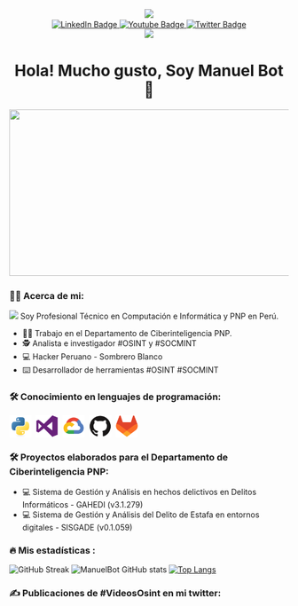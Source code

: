 <div id="header" align="center">
  
  <img src="https://pbs.twimg.com/profile_banners/1431621669207031810/1665969076/1080x360"/>
</div>

<div id="badges"align="center">
  <a href="https://www.linkedin.com/in/manuelbot59/" target="_blank"rel=" noopener noreferrer">
    <img src="https://img.shields.io/badge/LinkedIn-blue?style=for-the-badge&logo=linkedin&logoColor=white" alt="LinkedIn Badge"/>
  </a>
  <a href="https://www.youtube.com/channel/UCTAp48-EdoXnnubGHcXTN9A" target="_blank"rel=" noopener noreferrer">
    <img src="https://img.shields.io/badge/YouTube-red?style=for-the-badge&logo=youtube&logoColor=white" alt="Youtube Badge"/>
  </a>
  <a href="https://twitter.com/ManuelBot59" target="_blank"rel=" noopener noreferrer">
    <img src="https://img.shields.io/badge/Twitter-blue?style=for-the-badge&logo=twitter&logoColor=white" alt="Twitter Badge"/>
  </a>
    <br>
  <img src="https://komarev.com/ghpvc/?username=ManuelBot59&label=PROFILE+VIEWS" width="150px"/>
  
<h1>
  Hola! Mucho gusto, Soy Manuel Bot 👋
 </h1>
  
</div>

 
<div align="center">
  <img src="https://i.ibb.co/S60dsBD/IMG-20190605-075443.png" width="600" height="300"/>
</div>

### :policeman: Acerca de mi:

<img src="https://media.giphy.com/media/WUlplcMpOCEmTGBtBW/giphy.gif" width="30"> Soy Profesional Técnico en Computación e Informática y PNP en Perú.

- :man_technologist: Trabajo en el Departamento de Ciberinteligencia PNP.
- :detective: Analista e investigador #OSINT y #SOCMINT
- :computer: Hacker Peruano - Sombrero Blanco
- :keyboard: Desarrollador de herramientas #OSINT #SOCMINT

### :hammer_and_wrench: Conocimiento en lenguajes de programación:

<div>
  <img src="https://github.com/devicons/devicon/blob/master/icons/python/python-original.svg" title="Python" alt="Python" width="40" height="40"/>&nbsp;
  <img src="https://github.com/devicons/devicon/blob/master/icons/visualstudio/visualstudio-plain.svg" title="VisualStudio" alt="VisualStudio"width="40" height="40"/>&nbsp;
  <img src="https://github.com/devicons/devicon/blob/master/icons/googlecloud/googlecloud-original.svg" title="Google Cloud" alt="Google Cloud" width="40" height="40"/>&nbsp;
  <img src="https://github.com/devicons/devicon/blob/master/icons/github/github-original.svg" title="Github" alt="Github" width="40" height="40"/>&nbsp;
  <img src="https://github.com/devicons/devicon/blob/master/icons/gitlab/gitlab-original.svg" title="Gitlab" alt="Gitlab" width="40" height="40"/>&nbsp;
</div>

### :hammer_and_wrench: Proyectos elaborados para el Departamento de Ciberinteligencia PNP:
- :computer: Sistema de Gestión y Análisis en hechos delictivos en Delitos Informáticos - GAHEDI (v3.1.279)
- :computer: Sistema de Gestión y Análisis del Delito de Estafa en entornos digitales - SISGADE (v0.1.059)

### :fire: Mis estadísticas :
![GitHub Streak](http://github-readme-streak-stats.herokuapp.com?user=ManuelBot59&theme=dark&background=000000)
![ManuelBot GitHub stats](https://github-readme-stats.vercel.app/api?username=ManuelBot59&count_private=true&show_icons=true&theme=algolia)
[![Top Langs](https://github-readme-stats.vercel.app/api/top-langs/?username=ManuelBot59)](https://github.com/anuraghazra/github-readme-stats)


### :writing_hand: Publicaciones de #VideosOsint en mi twitter:


